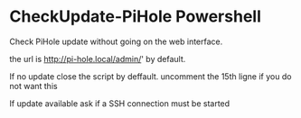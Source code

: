 # CheckUpdate-PiHole Powershell 
Check PiHole update without going on the web interface.

the url is http://pi-hole.local/admin/' by default.

If no update close the script by deffault. uncomment the 15th ligne if you do not want this

If update available ask if a SSH connection must be started
